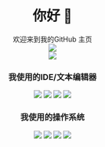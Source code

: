 # <div align="center"> 你好 👋 </div>

<div align="center"> 欢迎来到我的GitHub 主页 </div>

<div align="center">
  <img src="https://stats.deeptrain.net/user/hujiayucc?theme=light" />
</div>

<div align="center">
  <img src="https://github-readme-streak-stats.herokuapp.com?user=hujiayucc&locale=zh_Hans&date_format=%5BY.%5Dn.j" />
</div>

### <div align="center"> 我使用的IDE/文本编辑器 </div>

<div align="center">
  <img src="https://img.shields.io/badge/Visual_Studio-2022-blue?style=for-the-badge&logo=VisualStudio" />
  <img src="https://img.shields.io/badge/Android_Studio-2023.2.1-blue?style=for-the-badge&logo=AndroidStudio" />
  <img src="https://img.shields.io/badge/Visual_Studio-_Code-blue?style=for-the-badge&logo=VisualStudioCode" />
  <img src="https://img.shields.io/badge/IntelliJ-IDEA-blue?style=for-the-badge&logo=IntelliJIDEA" />
</div>

### <div align="center"> 我使用的操作系统 </div>

<div align="center">
  <img src="https://img.shields.io/badge/Ubuntu-18.04-orange?style=for-the-badge&logo=Ubuntu" />
  <img src="https://img.shields.io/badge/CentOS-7-purple?style=for-the-badge&logo=CentOS" />
  <img src="https://img.shields.io/badge/Debian-11-pink?style=for-the-badge&logo=Debian" />
  <img src="https://img.shields.io/badge/Windows-11-blue?style=for-the-badge&logo=Windows" />
</div>
